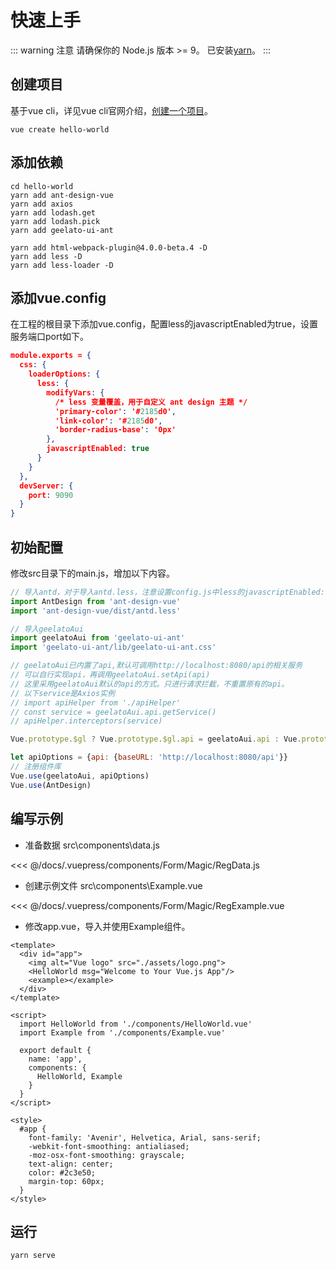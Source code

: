 # 快速上手
::: warning 注意
请确保你的 Node.js 版本 >= 9。
已安装[yarn](https://www.yarnpkg.com/zh-Hant/docs/install)。
:::

## 创建项目
基于vue cli，详见vue cli官网介绍，[创建一个项目](https://cli.vuejs.org/zh/guide/creating-a-project.html#vue-create)。
```
vue create hello-world
```

## 添加依赖
```
cd hello-world
yarn add ant-design-vue
yarn add axios
yarn add lodash.get
yarn add lodash.pick
yarn add geelato-ui-ant

yarn add html-webpack-plugin@4.0.0-beta.4 -D
yarn add less -D
yarn add less-loader -D

```
## 添加vue.config
在工程的根目录下添加vue.config，配置less的javascriptEnabled为true，设置服务端口port如下。
``` json
module.exports = {
  css: {
    loaderOptions: {
      less: {
        modifyVars: {
          /* less 变量覆盖，用于自定义 ant design 主题 */
          'primary-color': '#2185d0',
          'link-color': '#2185d0',
          'border-radius-base': '0px'
        },
        javascriptEnabled: true
      }
    }
  },
  devServer: {
    port: 9090
  }
}
```
## 初始配置

修改src目录下的main.js，增加以下内容。
``` javascript
// 导入antd，对于导入antd.less，注意设置config.js中less的javascriptEnabled: true才可正常执行
import AntDesign from 'ant-design-vue'
import 'ant-design-vue/dist/antd.less'

// 导入geelatoAui
import geelatoAui from 'geelato-ui-ant'
import 'geelato-ui-ant/lib/geelato-ui-ant.css'

// geelatoAui已内置了api,默认可调用http://localhost:8080/api的相关服务
// 可以自行实现api，再调用geelatoAui.setApi(api)
// 这里采用geelatoAui默认的api的方式。只进行请求拦截，不重置原有的api。
// 以下service是Axios实例
// import apiHelper from './apiHelper'
// const service = geelatoAui.api.getService()
// apiHelper.interceptors(service)

Vue.prototype.$gl ? Vue.prototype.$gl.api = geelatoAui.api : Vue.prototype.$gl = {api: geelatoAui.api}

let apiOptions = {api: {baseURL: 'http://localhost:8080/api'}}
// 注册组件库
Vue.use(geelatoAui, apiOptions)
Vue.use(AntDesign)

```
## 编写示例
- 准备数据
src\components\data.js

<<< @/docs/.vuepress/components/Form/Magic/RegData.js

- 创建示例文件
src\components\Example.vue

<<< @/docs/.vuepress/components/Form/Magic/RegExample.vue

- 修改app.vue，导入并使用Example组件。
``` vue
<template>
  <div id="app">
    <img alt="Vue logo" src="./assets/logo.png">
    <HelloWorld msg="Welcome to Your Vue.js App"/>
    <example></example>
  </div>
</template>

<script>
  import HelloWorld from './components/HelloWorld.vue'
  import Example from './components/Example.vue'

  export default {
    name: 'app',
    components: {
      HelloWorld, Example
    }
  }
</script>

<style>
  #app {
    font-family: 'Avenir', Helvetica, Arial, sans-serif;
    -webkit-font-smoothing: antialiased;
    -moz-osx-font-smoothing: grayscale;
    text-align: center;
    color: #2c3e50;
    margin-top: 60px;
  }
</style>
```
## 运行
```
yarn serve
```
